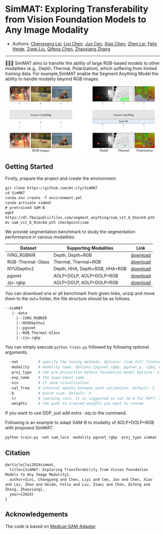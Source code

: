 

# SimMAT: Exploring Transferability from Vision Foundation Models to Any Image Modality
- Authors: [Chengyang Lei](https://chenyanglei.github.io/), [Liyi Chen](https://scholar.google.com/citations?user=nMev-10AAAAJ&hl=zh-CN), [Jun Cen](https://cen-jun.com/), [Xiao Chen](https://scholar.google.com/citations?user=swFOM1wAAAAJ&hl=en), [Zhen Lei](http://www.cbsr.ia.ac.cn/users/zlei/), [Felix Heide](https://www.cs.princeton.edu/~fheide/), [Ziwei Liu](https://liuziwei7.github.io/), [Qifeng Chen](https://cqf.io/), [Zhaoxiang Zhang](https://zhaoxiangzhang.net/) 

***
🤗🤗🤗 SimMAT aims to transfer the ability of large RGB-based models to other modalities (e.g., Depth, Thermal, Polarization), which suffering from limited training data. For example,SimMAT enable the Segment Anything Model the ability to handle modality beyond RGB images.           
<p align="center">
<img src="resources/overview.png" width="95%">
</p>


## <a name="GettingStarted"></a>Getting Started
Firstly, prepare the project and create the environment.
```
git clone https://github.com/mt-cly/SimMAT
cd SimMAT
conda env create -f environment.yml
conda activate simmat
# pretrained SAM-B 
wget https://dl.fbaipublicfiles.com/segment_anything/sam_vit_b_01ec64.pth
mv sam_vit_b_01ec64.pth checkpoint/sam 
```

We provide segmentation benchmark to study the segmentation performance in various modalities.

| Dataset                    | Supporting Modalities    | Link                                                                                                                                                 |
|----------------------------|------------------------|------------------------------------------------------------------------------------------------------------------------------------------------------|
| IVRG_RGBNIR  | Depth, Depth+RGB       | [download](https://connectpolyu-my.sharepoint.com/:u:/g/personal/21118917r_connect_polyu_hk/ESDT5HdpqytGqblw7dbWcWQBEKkDHcs_vZokddOoUGtTrA?e=hvcmS4) |
| RGB-Thermal-Glass            | Thermal, Thermal+RGB   | [download](https://connectpolyu-my.sharepoint.com/:u:/g/personal/21118917r_connect_polyu_hk/EZxLLauNnjJAkPHAr-_IZCEBbCl80g54ZnN8tuH5iriQdg?e=zArl7G) |
|NYUDepthv2| Depth, HHA, Depth+RGB, HHA+RGB| [download](https://connectpolyu-my.sharepoint.com/:u:/g/personal/21118917r_connect_polyu_hk/ESnyZODEalVNqCdN-AcEIwUBJZs_8-CP4ABTVkcncYiSSQ?e=FUMUge) | 
|pgsnet | AOLP+DOLP, AOLP+DOLP+RGB| [download](https://connectpolyu-my.sharepoint.com/:u:/g/personal/21118917r_connect_polyu_hk/EftFWER7U_VKjyHE8CKZQnEBy4BgJCPuQVLLeoUXFfhq1g?e=wt0mgH)                                                                                                                                         |
|zju-rgbp|  AOLP+DOLP, AOLP+DOLP+RGB | [download](https://connectpolyu-my.sharepoint.com/:u:/g/personal/21118917r_connect_polyu_hk/EdXaBm7dwx5GnDoqnPYm8-IBTsIrwaHRTN4y-lPa2L_qDw?e=bP40CX)                                                                                                                                         |


You can download one or all benchmark from given links, unzip and move them to the `data` folder, the file structure should be as follows. 

```
--SimMAT
   |--data
     |--IVRG_RGBNIR
     |--NYUDepthv2
     |--pgsnet
     |--RGB-Thermal-Glass
     |--zju-rgbp
```

You can simply execute `python train.py` followed by following optional arguments.
```python
  -net         # specify the tuning methods. Options: {sam_full_finetune, sam_linear_probing, sam_mlp_adapter, sam_lora, sam_prompt, sam_prefix}
  -modality    # modality name. Options:{pgsnet_rgbp, pgsnet_p, rgbd, d, rgbhha, hha, nir, rgbnir, rgbt, t,zju-rgbp}
  -proj_type   # the pre-projection before foundation model Options: {simmat, baseline_a, baseline_b, baseline_c, baseline_d}
  -exp_name    # the experiment name
  -vis         # if save visualization
  -val_freq    # interval epochs between each validation. Default: 5
  -b           # batch size. Default: 4
  -lr          # learning rate. It is suggested to set 3e-4 for PEFT, 3e-5 for Full Finetuning
  -weights     # the path to trained weights you want to resume
```
If you want to use DDP, just add extra `-ddp` to the command.

Following is an example to adapt SAM-B to modality of AOLP+DOLP+RGB with proposed SimMAT:
```python
python train.py -net sam_lora -modality pgsnet_rgbp -proj_type simmat -exp_name exps -lr 3e-4 -ddp
```


## Citation

```
@article{lei2024simmat,
  title={SimMAT: Exploring Transferability from Vision Foundation Models to Any Image Modality},
  author={Lei, Chengyang and Chen, Liyi and Cen, Jun and Chen, Xiao and Lei, Zhen and Heide, Felix and Liu, Ziwei and Chen, Qifeng and Zhang, Zhaoxiang},
  year={2024}
}
```

## Acknowledgements
The code is based on [Medical-SAM-Adapter](https://github.com/KidsWithTokens/Medical-SAM-Adapter).